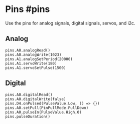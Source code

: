 # Pins #pins

Use the pins for analog signals, digital signals, servos, and i2c.

## Analog

```cards
pins.A0.analogRead()
pins.A0.analogWrite(1023)
pins.A1.analogSetPeriod(20000)
pins.A1.servoWrite(180)
pins.A1.servoSetPulse(1500)
```

## Digital

```cards
pins.A0.digitalRead()
pins.A0.digitalWrite(false)
pins.D4.onPulsed(PulseValue.Low, () => {})
pins.A0.setPull(PinPullMode.PullDown)
pins.A0.pulseIn(PulseValue.High,0)
pins.pulseDuration()
```
